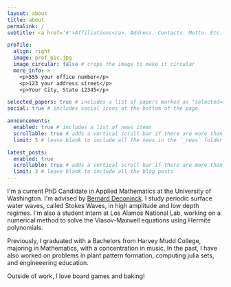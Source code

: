 ```yaml
---
layout: about
title: about
permalink: /
subtitle: <a href='#'>Affiliations</a>. Address. Contacts. Motto. Etc.

profile:
  align: right
  image: prof_pic.jpg
  image_circular: false # crops the image to make it circular
  more_info: >
    <p>555 your office number</p>
    <p>123 your address street</p>
    <p>Your City, State 12345</p>

selected_papers: true # includes a list of papers marked as "selected={true}"
social: true # includes social icons at the bottom of the page

announcements:
  enabled: true # includes a list of news items
  scrollable: true # adds a vertical scroll bar if there are more than 3 news items
  limit: 5 # leave blank to include all the news in the `_news` folder

latest_posts:
  enabled: true
  scrollable: true # adds a vertical scroll bar if there are more than 3 new posts items
  limit: 3 # leave blank to include all the blog posts
---
```


I'm a current PhD Candidate in Applied Mathematics at the University of Washington. I'm advised by [Bernard Deconinck](https://amath.washington.edu/people/bernard-deconinck). I study periodic surface water waves, called Stokes Waves, in high amplitude and low depth regimes. I'm also a student intern at Los Alamos National Lab, working on a numerical method to solve the Vlasov-Maxwell equations using Hermite polynomials.

Previously, I graduated with a Bachelors from Harvey Mudd College, majoring in Mathematics, with a concentration in music. In the past, I have also worked on problems in plant pattern formation, computing julia sets, and engineeering education.

Outside of work, I love board games and baking!